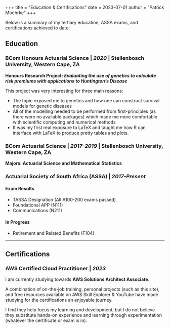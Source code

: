 +++
title = "Education & Certifications"
date = 2023-07-01
author = "Patrick Moehrke"
+++

Below is a summary of my tertiary education, ASSA exams, and certifications achieved to date:
## Education
### BCom Honours Actuarial Science | _2020_ | Stellenbosch University, Western Cape, ZA
**Honours Research Project: _Evaluating the use of genetics to calculate risk premiums with applications to Huntington’s Disease_**

This project was very interesting for three main reasons:
- The topic exposed me to genetics and how one can construct survival models for genetic diseases
- All of the modelling needed to be performed from first-principles (as there were no available packages) which made me more comfortable with scientific computing and numerical methods 
- It was my first real exposure to LaTeX and taught me how R can interface with LaTeX to produce pretty tables and plots.

### BCom Actuarial Science | _2017-2019_ | Stellenbosch University, Western Cape, ZA
**Majors: Actuarial Science and Mathematical Statistics**

### Actuarial Society of South Africa (ASSA) | _2017-Present_
#### Exam Results
- TASSA Designation (All A100-200 exams passed)
- Foundational APP (N111)
- Communications (N211)
#### In Progress
- Retirement and Related Benefits (F104)

---

## Certifications
### AWS Certified Cloud Practitioner | _2023_
I am currently studying towards **AWS Solutions Architect Associate**.

A combination of on-the-job training, personal projects (such as this site), and free resources available on AWS Skill Explorer & YouTube have made studying for the certifications an enjoyable journey.

I find they help focus my learning and development, but I do not believe they substitute hands-on experience and learning through experimentation (whatever the certificate or exam is in).
